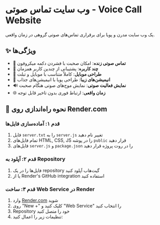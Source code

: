 # وب سایت تماس صوتی - Voice Call Website

یک وب سایت مدرن و پویا برای برقراری تماس‌های صوتی گروهی در زمان واقعی.

## ✨ ویژگی‌ها

- 🎤 **تماس صوتی زنده**: امکان صحبت با فشردن دکمه میکروفون
- 👥 **چند کاربره**: پشتیبانی از چندین کاربر همزمان
- 📱 **طراحی موبایل**: کاملاً متناسب با موبایل و تبلت
- 🎨 **انیمیشن‌های زیبا**: طراحی پویا با انیمیشن‌های جذاب
- 🔊 **نمایش فعالیت صوتی**: نمایش موج‌های صوتی هنگام صحبت
- 🌐 **زمان واقعی**: ارتباط فوری بدون تاخیر قابل توجه

## 🚀 نحوه راه‌اندازی روی Render.com

### قدم ۱: آماده‌سازی فایل‌ها

1. فایل `server.txt` را به `server.js` تغییر نام دهید
2. تمام فایل‌های HTML, CSS, JS را در پوشه `public` قرار دهید
3. فایل‌های `server.js` و `package.json` را در روت پروژه قرار دهید

### قدم ۲: آپلود به Repository

1. فایل‌ها را در یک repository گیت‌هاب آپلود کنید
2. یا از Render's GitHub integration استفاده کنید

### قدم ۳: ساخت Web Service در Render

1. وارد [Render.com](https://render.com) شوید
2. روی "New +" کلیک کنید و "Web Service" را انتخاب کنید
3. Repository خود را متصل کنید
4. تنظیمات زیر را اعمال کنید:


